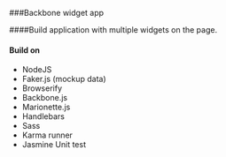 ###Backbone widget app

####Build application with multiple widgets on the page.

#### Build on
* NodeJS
* Faker.js (mockup data)
* Browserify
* Backbone.js
* Marionette.js
* Handlebars
* Sass
* Karma runner
* Jasmine Unit test
